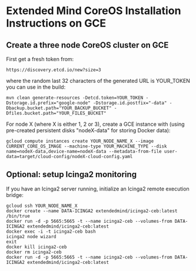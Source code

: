 # Extended Mind CoreOS Installation Instructions on GCE

## Create a three node CoreOS cluster on GCE

First get a fresh token from:

```
https://discovery.etcd.io/new?size=3
```

where the random last 32 characters of the generated URL is YOUR_TOKEN you can use in the build:

```
mvn clean generate-resources -Detcd.token=YOUR_TOKEN -Dstorage.id.prefix="google-node" -Dstorage.id.postfix="-data" -Dbackup.bucket.path="YOUR_BACKUP_BUCKET" -Dfiles.bucket.path="YOUR_FILES_BUCKET"
```

For node X (where X is either 1, 2 or 3), create a GCE instance with (using pre-created persistent disks "nodeX-data" for storing Docker data):

```
gcloud compute instances create YOUR_NODE_NAME_X --image CURRENT_CORE_OS_IMAGE --machine-type YOUR_MACHINE_TYPE --disk name=nodeX-data,device-name=nodeX-data --metadata-from-file user-data=target/cloud-config/nodeX-cloud-config.yaml
```

## Optional: setup Icinga2 monitoring

If you have an Icinga2 server running, initialize an Icinga2 remote execution bridge:

```
gcloud ssh YOUR_NODE_NAME_X
docker create --name DATA-ICINGA2 extendedmind/icinga2-ceb:latest /bin/true
docker run -d -p 5665:5665 -t --name icinga2-ceb --volumes-from DATA-ICINGA2 extendedmind/icinga2-ceb:latest
docker exec -i -t icinga2-ceb bash
icinga2 node wizard
exit
docker kill icinga2-ceb
docker rm icinga2-ceb
docker run -d -p 5665:5665 -t --name icinga2-ceb --volumes-from DATA-ICINGA2 extendedmind/icinga2-ceb:latest
```
